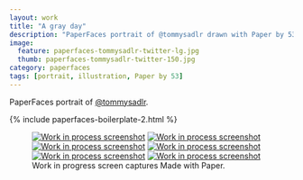 ```yaml
---
layout: work
title: "A gray day"
description: "PaperFaces portrait of @tommysadlr drawn with Paper by 53 on an iPad."
image: 
  feature: paperfaces-tommysadlr-twitter-lg.jpg
  thumb: paperfaces-tommysadlr-twitter-150.jpg
category: paperfaces
tags: [portrait, illustration, Paper by 53]
---
```


PaperFaces portrait of [@tommysadlr](http://twitter.com/tommysadlr).

{% include paperfaces-boilerplate-2.html %}

<figure class="third">
	<a href="{{ site.url }}/images/paperfaces-tommysadlr-process-1-lg.jpg"><img src="{{ site.url }}/images/paperfaces-tommysadlr-process-1-600.jpg" alt="Work in process screenshot"></a>
	<a href="{{ site.url }}/images/paperfaces-tommysadlr-process-2-lg.jpg"><img src="{{ site.url }}/images/paperfaces-tommysadlr-process-2-600.jpg" alt="Work in process screenshot"></a>
	<a href="{{ site.url }}/images/paperfaces-tommysadlr-process-3-lg.jpg"><img src="{{ site.url }}/images/paperfaces-tommysadlr-process-3-600.jpg" alt="Work in process screenshot"></a>
	<a href="{{ site.url }}/images/paperfaces-tommysadlr-process-4-lg.jpg"><img src="{{ site.url }}/images/paperfaces-tommysadlr-process-4-600.jpg" alt="Work in process screenshot"></a>
	<a href="{{ site.url }}/images/paperfaces-tommysadlr-process-5-lg.jpg"><img src="{{ site.url }}/images/paperfaces-tommysadlr-process-5-600.jpg" alt="Work in process screenshot"></a>
	<a href="{{ site.url }}/images/paperfaces-tommysadlr-process-6-lg.jpg"><img src="{{ site.url }}/images/paperfaces-tommysadlr-process-6-600.jpg" alt="Work in process screenshot"></a>
	<figcaption>Work in progress screen captures Made with Paper.</figcaption>
</figure>